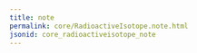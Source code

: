 ```yaml
---
title: note
permalink: core/RadioactiveIsotope.note.html
jsonid: core_radioactiveisotope_note
---
```


